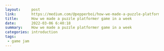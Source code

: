 ```yaml
---
layout:     post
link:       https://medium.com/@pepperboi/how-we-made-a-puzzle-platformer-game-in-a-week-f5310ddb5e73
title:      How we made a puzzle platformer game in a week
date:       2022-03-06 6:40:18
summary:    How we made a puzzle platformer game in a week
categories: introduction
tags:
 - game jam
---
```

